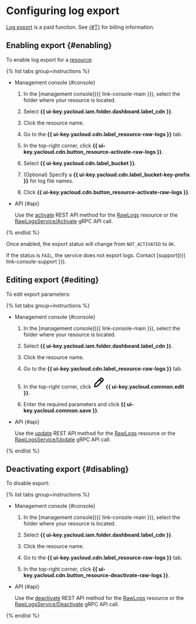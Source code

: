# Configuring log export

[Log export](../../concepts/logs.md) is a paid function. See [{#T}](../../pricing.md) for billing information.

## Enabling export {#enabling}

To enable log export for a [resource](../../concepts/resource.md):

{% list tabs group=instructions %}

- Management console {#console}
  
  1. In the [management console]({{ link-console-main }}), select the folder where your resource is located.

  1. Select **{{ ui-key.yacloud.iam.folder.dashboard.label_cdn }}**.

  1. Click the resource name.

  1. Go to the **{{ ui-key.yacloud.cdn.label_resource-raw-logs }}** tab.

  1. In the top-right corner, click **{{ ui-key.yacloud.cdn.button_resource-activate-raw-logs }}**.

  1. Select **{{ ui-key.yacloud.cdn.label_bucket }}**.

  1. (Optional) Specify a **{{ ui-key.yacloud.cdn.label_bucket-key-prefix }}** for log file names.

  1. Click **{{ ui-key.yacloud.cdn.button_resource-activate-raw-logs }}**.

- API {#api}

  Use the [activate](../../api-ref/RawLogs/activate.md) REST API method for the [RawLogs](../../api-ref/RawLogs/index.md) resource or the [RawLogsService/Activate](../../api-ref/grpc/RawLogs/activate.md) gRPC API call.

{% endlist %}

Once enabled, the export status will change from `NOT_ACTIVATED` to `OK`.

If the status is `FAIL`, the service does not export logs. Contact [support]({{ link-console-support }}).

## Editing export {#editing}

To edit export parameters:

{% list tabs group=instructions %}

- Management console {#console}
  
  1. In the [management console]({{ link-console-main }}), select the folder where your resource is located.

  1. Select **{{ ui-key.yacloud.iam.folder.dashboard.label_cdn }}**.

  1. Click the resource name.

  1. Go to the **{{ ui-key.yacloud.cdn.label_resource-raw-logs }}** tab.

  1. In the top-right corner, click ![image](../../../_assets/console-icons/pencil.svg) **{{ ui-key.yacloud.common.edit }}**.

  1. Enter the required parameters and click **{{ ui-key.yacloud.common.save }}**.

- API {#api}

  Use the [update](../../api-ref/RawLogs/update.md) REST API method for the [RawLogs](../../api-ref/RawLogs/index.md) resource or the [RawLogsService/Update](../../api-ref/grpc/RawLogs/update.md) gRPC API call.

{% endlist %}

## Deactivating export {#disabling}

To disable export:

{% list tabs group=instructions %}

- Management console {#console}
  
  1. In the [management console]({{ link-console-main }}), select the folder where your resource is located.

  1. Select **{{ ui-key.yacloud.iam.folder.dashboard.label_cdn }}**.

  1. Click the resource name.

  1. Go to the **{{ ui-key.yacloud.cdn.label_resource-raw-logs }}** tab.

  1. In the top-right corner, click **{{ ui-key.yacloud.cdn.button_resource-deactivate-raw-logs }}**.

- API {#api}

  Use the [deactivate](../../api-ref/RawLogs/deactivate.md) REST API method for the [RawLogs](../../api-ref/RawLogs/index.md) resource or the [RawLogsService/Deactivate](../../api-ref/grpc/RawLogs/deactivate.md) gRPC API call.

{% endlist %}
